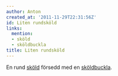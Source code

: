 ```yaml
---
author: Anton
created_at: '2011-11-29T22:31:56Z'
id: Liten rundsköld
links:
  mention:
  - sköld
  - sköldbuckla
title: Liten rundsköld
---
```


En rund [sköld] försedd med en [sköldbuckla].

  [sköld]: sköld
  [sköldbuckla]: sköldbuckla
